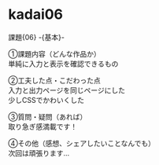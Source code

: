 # kadai06

課題{06} -{基本}-

①課題内容（どんな作品か）<br>
単純に入力と表示を確認できるもの

②工夫した点・こだわった点<br>
入力と出力ページを同じページにした<br>
少しCSSでかわいくした<br>

③質問・疑問（あれば）<br>
取り急ぎ感満載です！

④その他（感想、シェアしたいことなんでも）<br>
次回は頑張ります…
